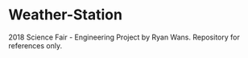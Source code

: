 # Weather-Station
2018 Science Fair - Engineering Project by Ryan Wans. Repository for references only.

